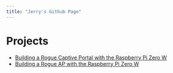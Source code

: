```yaml
---
title: "Jerry's Github Page"
---
```

# Projects
* [Building a Rogue Captive Portal with the Raspberry Pi Zero W](rogueportal/)
* [Building a Rogue AP with the Raspberry Pi Zero W](rogue_ap/)
